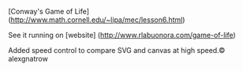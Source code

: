 [Conway's Game of Life] (http://www.math.cornell.edu/~lipa/mec/lesson6.html)

See it running on [website] (http://www.rlabuonora.com/game-of-life)

Added speed control to compare SVG and canvas at high speed.© alexgnatrow
